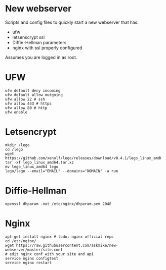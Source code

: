 # New webserver

Scripts and config files to quickly start a new webserver that has.

- ufw
- letsenscrypt ssl
- Diffie-Hellman parameters
- nginx with ssl properly configured

Assumes you are logged in as root.

# UFW

    ufw default deny incoming
    ufw default allow outgoing
    ufw allow 22 # ssh
    ufw allow 443 # https
    ufw allow 80 # http
    ufw enable

# Letsencrypt

    mkdir /lego
    cd /lego
    wget https://github.com/xenolf/lego/releases/download/v0.4.1/lego_linux_amd64.tar.xz
    tar -xf lego_linux_amd64.tar.xz
    mv lego_linux_amd64 lego
    lego/lego --email="EMAIL" --domains="DOMAIN" -a run

# Diffie-Hellman

    openssl dhparam -out /etc/nginx/dhparam.pem 2048

# Nginx

    apt-get install nginx # todo: nginx official repo
    cd /etc/nginx/
    wget https://raw.githubusercontent.com/askmike/new-webserver/master/site.conf
    # edit nginx conf with your site and api
    service nginx configtest
    service nginx restart